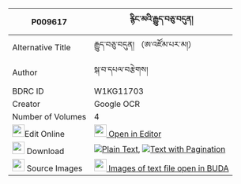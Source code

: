 |P009617|རྙིང་མའི་རྒྱུད་བཅུ་བདུན། 
| --- | --- 
|Alternative Title |རྒྱུད་བཅུ་བདུན། （ཨ་འཛོམ་པར་མ།）
|Author| སྐ་བ་དཔལ་བརྩེགས།
|BDRC ID | W1KG11703
|Creator | Google OCR
|Number of Volumes| 4
|<img width="25" src="https://img.icons8.com/color/25/000000/edit-property.png">Edit Online| [<img width="25" src="https://avatars.githubusercontent.com/u/45091458?s=200&v=4"> Open in Editor](http://editor.openpecha.org/P009617)
|<img width="25" src="https://img.icons8.com/fluent/48/000000/download-2.png"/>  Download | [![](https://img.icons8.com/color/20/000000/txt.png)Plain Text](https://github.com/Openpecha/P009617/releases/download/v2/nyingma_i_gyu_chudun_plain_P009617.zip), [![](https://img.icons8.com/color/20/000000/txt.png)Text with Pagination](https://github.com/Openpecha/P009617/releases/download/v2/nyingma_i_gyu_chudun_pages_P009617.zip)
|<img width="25" src="https://img.icons8.com/plasticine/100/000000/pictures-folder.png"/>  Source Images | [<img width="25" src="https://library.bdrc.io/icons/BUDA-small.svg"> Images of text file open in BUDA](https://library.bdrc.io/show/bdr:W1KG11703)